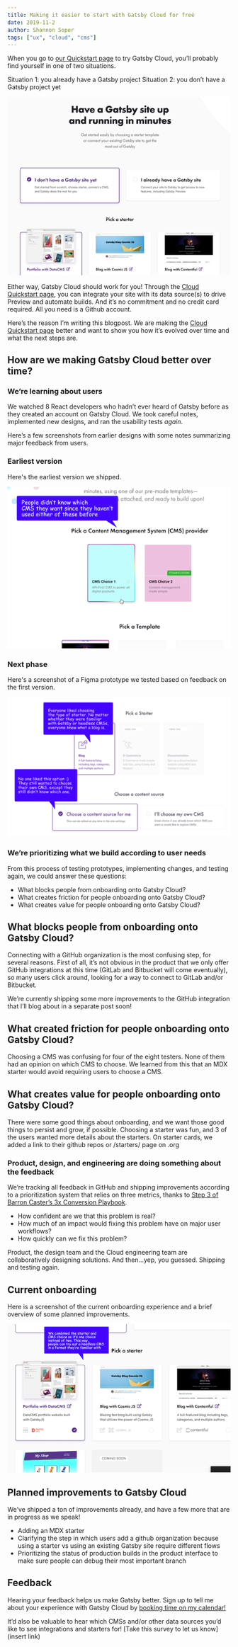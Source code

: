 ```yaml
---
title: Making it easier to start with Gatsby Cloud for free
date: 2019-11-2
author: Shannon Soper
tags: ["ux", "cloud", "cms"]
---
```


When you go to [our Quickstart page](https://www.gatsbyjs.com/get-started/) to try Gatsby Cloud, you’ll probably find yourself in one of two situations.

Situation 1: you already have a Gatsby project
Situation 2: you don’t have a Gatsby project yet

![A screenshot of the current Get Started page on gatsbyjs.com](final-state.png)

Either way, Gatsby Cloud should work for you! Through the [Cloud Quickstart page]( https://www.gatsbyjs.com/get-started/), you can integrate your site with its data source(s) to drive Preview and automate builds. And it’s no commitment and no credit card required. All you need is a Github account.

Here’s the reason I’m writing this blogpost. We are making the [Cloud Quickstart page]( https://www.gatsbyjs.com/get-started/) better and want to show you how it’s evolved over time and what the next steps are.

## How are we making Gatsby Cloud better over time?

### We’re learning about users
We watched 8 React developers who hadn’t ever heard of Gatsby before as they created an account on Gatsby Cloud. We took careful notes, implemented new designs, and ran the usability tests _again_. 

Here’s a few screenshots from earlier designs with some notes summarizing major feedback from users.

### Earliest version
Here's the earliest version we shipped.

![A screenshot of an earlier onboarding design](first-phase.png)

### Next phase
Here's a screenshot of a Figma prototype we tested based on feedback on the first version.

![A screenshot of a prototype that we tested next](middle-option.png)

### We’re prioritizing what we build according to user needs

From this process of testing prototypes, implementing changes, and testing again, we could answer these questions:
- What blocks people from onboarding onto Gatsby Cloud?
- What creates friction for people onboarding onto Gatsby Cloud?
- What creates value for people onboarding onto Gatsby Cloud?

## What blocks people from onboarding onto Gatsby Cloud?

Connecting with a GitHub organization is the most confusing step, for several reasons. First of all, it’s not obvious in the product that we only offer GitHub integrations at this time (GitLab and Bitbucket will come eventually), so many users click around, looking for a way to connect to GitLab and/or Bitbucket.

We’re currently shipping some more improvements to the GitHub integration that I’ll blog about in a separate post soon!

## What created friction for people onboarding onto Gatsby Cloud?
Choosing a CMS was confusing for four of the eight testers. None of them had an opinion on which CMS to choose. We learned from this that an MDX starter would avoid requiring users to choose a CMS. 

## What creates value for people onboarding onto Gatsby Cloud?
There were some good things about onboarding, and we want those good things to persist and grow, if possible.
Choosing a starter was fun, and 3 of the users wanted more details about the starters. On starter cards, we added a link to their github repos or /starters/ page on .org

### Product, design, and engineering are doing something about the feedback

We’re tracking all feedback in GitHub and shipping improvements according to a prioritization system that relies on three metrics, thanks to [Step 3 of Barron Caster’s 3x Conversion Playbook](https://medium.com/hackernoon/the-3x-conversion-playbook-3a9b954b937d).
- How confident are we that this problem is real?
- How much of an impact would fixing this problem have on major user workflows?
- How quickly can we fix this problem?

Product, the design team and the Cloud engineering team are collaboratively designing solutions. And then...yep, you guessed. Shipping and testing again.

## Current onboarding
Here is a screenshot of the current onboarding experience and a brief overview of some planned improvements.

![A screenshot of the current onboarding experience](final-state-comment.png)

## Planned improvements to Gatsby Cloud
We’ve shipped a ton of improvements already, and have a few more that are in progress as we speak!
- Adding an MDX starter
- Clarifying the step in which users add a github organization because using a starter vs using an existing Gatsby site require different flows
- Prioritizing the status of production builds in the product interface to make sure people can debug their most important branch

## Feedback
Hearing your feedback helps us make Gatsby better. Sign up to tell me about your experience with Gatsby Cloud by [booking time on my calendar!](https://calendly.com/shannon-soper/gatsby-cloud-usability)

It’d also be valuable to hear which CMSs and/or other data sources you’d like to see integrations and starters for! [Take this survey to let us know](insert link)

 

